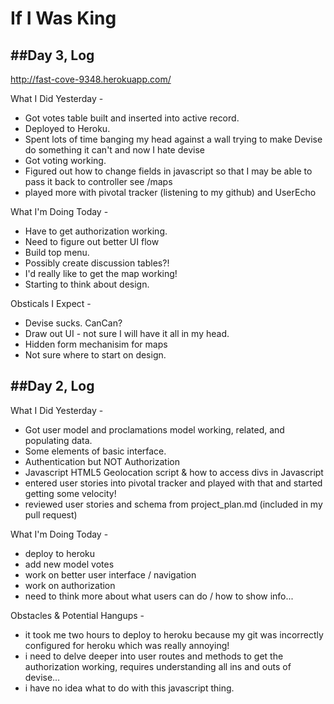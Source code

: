 If I Was King
===

##Day 3, Log
---

http://fast-cove-9348.herokuapp.com/

What I Did Yesterday -

* Got votes table built and inserted into active record.
* Deployed to Heroku.
* Spent lots of time banging my head against a wall trying to make Devise do something it can't and now I hate devise
* Got voting working.
* Figured out how to change fields in javascript so that I may be able to pass it back to controller see /maps
* played more with pivotal tracker (listening to my github) and UserEcho

What I'm Doing Today -

* Have to get authorization working.
* Need to figure out better UI flow
* Build top menu.
* Possibly create discussion tables?!
* I'd really like to get the map working!
* Starting to think about design.

Obsticals I Expect -

* Devise sucks.  CanCan?
* Draw out UI - not sure I will have it all in my head.
* Hidden form mechanisim for maps
* Not sure where to start on design.


##Day 2, Log
---

What I Did Yesterday -

* Got user model and proclamations model working, related, and populating data.
* Some elements of basic interface.
* Authentication but NOT Authorization
* Javascript HTML5 Geolocation script & how to access divs in Javascript
* entered user stories into pivotal tracker and played with that and started getting some velocity!
* reviewed user stories and schema from project_plan.md (included in my pull request)


What I'm Doing Today -

* deploy to heroku
* add new model votes
* work on better user interface / navigation
* work on authorization
* need to think more about what users can do / how to show info...

Obstacles & Potential Hangups - 

* it took me two hours to deploy to heroku because my git was incorrectly configured for heroku which was really annoying!
* i need to delve deeper into user routes and methods to get the authorization working, requires understanding all ins and outs of devise…
* i have no idea what to do with this javascript thing.  

